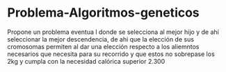 # Problema-Algoritmos-geneticos
Propone un problema eventua l donde se selecciona al mejor hijo y de ahí seleccionar la mejor descendencia, de ahi que la elección de sus cromosomas permiten al dar una elección 
respecto a los aliemntos necesarios que necesita para su recorrido y que estos no sobrepase los 2kg y cumpla con la necesidad calórica superior 2.300 
